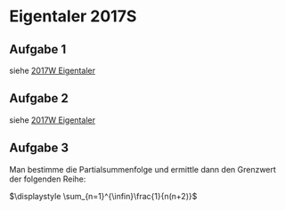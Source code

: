 # Eigentaler 2017S

## Aufgabe 1

siehe [2017W Eigentaler](./2017W_Eigentaler#aufgabe-1)

## Aufgabe 2

siehe [2017W Eigentaler](./2017W_Eigentaler#aufgabe-2)

## Aufgabe 3

Man bestimme die Partialsummenfolge und ermittle dann den Grenzwert der folgenden Reihe:

$\displaystyle \sum_{n=1}^{\infin}\frac{1}{n(n+2)}$